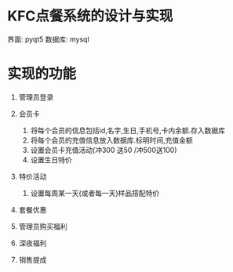 # KFC点餐系统的设计与实现
界面: pyqt5
数据库: mysql

# 实现的功能
1. 管理员登录

2. 会员卡
    1. 将每个会员的信息包括id,名字,生日,手机号,卡内余额.存入数据库
    2. 将每个会员的充值信息放入数据库.标明时间,充值金额
    3. 设置会员卡充值活动(冲300 送50 /冲500送100)
    4. 设置生日特价

3. 特价活动
    1. 设置每周某一天(或者每一天)样品搭配特价
    

4. 套餐优惠

5. 管理员购买福利

6. 深夜福利
7. 销售提成
